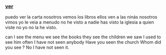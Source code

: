 
### [ver](https://www.123teachme.com/translated_sentences/sp/ver)

puedo ver la carta
nosotros vemos los libros
ellos ven a las ninás
nosotros vimos
yo le veia a menudo
no he visto a nadie
has visto la iglesia
a quien viste
no yo no la he visto.

can I see the menu
we see the books
they see the children
we saw
I used to see him often
I have not seen anybody
Have you seen the church
Whom did you see ?
No I have not seen it.
